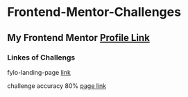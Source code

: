 # Frontend-Mentor-Challenges
## My Frontend Mentor [Profile Link ](https://www.frontendmentor.io/profile/sharif-22)

### Linkes of Challengs 

fylo-landing-page [link](https://polite-bubblegum-5b89af.netlify.app/)

challenge accuracy 80% [page link](https://www.frontendmentor.io/solutions/fylo-landing-page-with-two-column-layout-2R5nq4fsAn)


